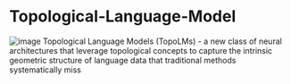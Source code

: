 # Topological-Language-Model
![image](https://github.com/user-attachments/assets/287f555f-8a1a-447e-b874-5f11f356f493)
Topological Language Models (TopoLMs) - a new class of neural architectures that leverage topological concepts to capture the intrinsic geometric structure of language data that traditional methods systematically miss 
